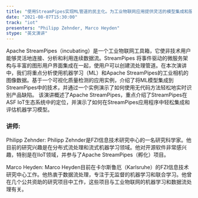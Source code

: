 ```yaml
---
title: "使用StreamPipes实现ML管道的民主化。为工业物联网应用提供灵活的模型集成和服务"
date: "2021-08-07T15:30:00" 
track: "iot"
presenters: "Philipp Zehnder, Marco Heyden"
stype: "英文演讲"
---
```

Apache StreamPipes（incubating）是一个工业物联网工具箱，它使非技术用户能够灵活地连接、分析和利用连续数据流。StreamPipes 将事件驱动的微服务架构与丰富的图形用户界面集成在一起，使用户可以创建流处理管道。在本次演讲中，我们将重点分析使用机器学习（ML）和Apache StreamPipes的工业相机的图像数据。基于一个可视化质量检测的应用实例，介绍了将ML模型集成到StreamPipes中的技术，并通过一个实例演示了如何使用无代码方法轻松地实时识别产品缺陷。
该演讲概述了Apache StreamPipes，重点介绍了StreamPipes在ASF IoT生态系统中的定位，并演示了如何在StreamPipes应用程序中轻松集成和评估机器学习模型。

 ### 讲师: 
 Philipp Zehnder: Philipp Zehnder是FZI信息技术研究中心的一名研究科学家。他目前的研究兴趣是在分布式流处理和流式机器学习领域。他对开源软件非常感兴趣，特别是在IIoT领域，并参与了Apache StreamPipes（孵化）项目。

Marco Heyden: Marco Heyden目前在卡尔斯鲁厄（Karlsruhe）的FZI信息技术研究中心工作。他热衷于数据流处理，专注于无监督的机器学习和联合学习。他曾在几个公共资助的研究项目中工作，这些项目与工业物联网的机器学习和数据流处理有关。